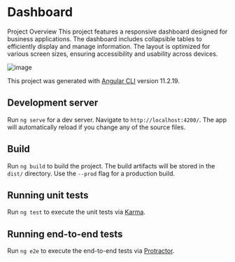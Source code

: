 # Dashboard

Project Overview
This project features a responsive dashboard designed for business applications. The dashboard includes collapsible tables to efficiently display and manage information. The layout is optimized for various screen sizes, ensuring accessibility and usability across devices.


![image](https://github.com/user-attachments/assets/d441b58d-f0bd-4f0a-8fa8-5334f62da7ad)

This project was generated with [Angular CLI](https://github.com/angular/angular-cli) version 11.2.19.

## Development server

Run `ng serve` for a dev server. Navigate to `http://localhost:4200/`. The app will automatically reload if you change any of the source files.

## Build

Run `ng build` to build the project. The build artifacts will be stored in the `dist/` directory. Use the `--prod` flag for a production build.

## Running unit tests

Run `ng test` to execute the unit tests via [Karma](https://karma-runner.github.io).

## Running end-to-end tests

Run `ng e2e` to execute the end-to-end tests via [Protractor](http://www.protractortest.org/).

